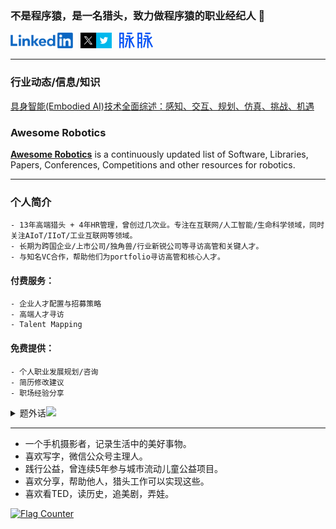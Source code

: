 ### 不是程序猿，是一名猎头，致力做程序猿的职业经纪人 👋


<p> 
  <a href="https://www.linkedin.com/in/chris-pei/" target="_blank">
    <img src="https://github.com/ichris007/ichris007/blob/main/images/linkedin.png" height="25px" alt="Chris Pei" /></a>  
  <a href="https://x.com/007_chris" target="_blank">
    <img src="https://github.com/ichris007/ichris007/blob/main/images/x.png" height="25px" alt="@007_chris"></a>  
  <a href="https://maimai.cn/profile/detail?dstu=30307015" target="_blank">
    <img src="https://github.com/ichris007/ichris007/blob/main/images/maimai.png" alt="裴小科" height="25px"></a>
</p>

---

### 行业动态/信息/知识

[具身智能(Embodied AI)技术全面综述：感知、交互、规划、仿真、挑战、机遇](https://github.com/ichris007/ichris007/blob/main/%E5%85%B7%E8%BA%AB%E6%99%BA%E8%83%BD(Embodied%20AI)%E6%8A%80%E6%9C%AF%E5%85%A8%E9%9D%A2%E7%BB%BC%E8%BF%B0%EF%BC%9A%E6%84%9F%E7%9F%A5%E3%80%81%E4%BA%A4%E4%BA%92%E3%80%81%E8%A7%84%E5%88%92%E3%80%81%E4%BB%BF%E7%9C%9F%E3%80%81%E6%8C%91%E6%88%98%E3%80%81%E6%9C%BA%E9%81%87.md)

### Awesome Robotics

[**Awesome Robotics**](https://github.com/ichris007/Awesome-Robotics) is a continuously updated list of Software, Libraries, Papers, Conferences, Competitions and other resources for robotics.

---

### 个人简介

    - 13年高端猎头 + 4年HR管理，曾创过几次业。专注在互联网/人工智能/生命科学领域，同时关注AIoT/IIoT/工业互联网等领域。
    - 长期为跨国企业/上市公司/独角兽/行业新锐公司等寻访高管和关键人才。
    - 与知名VC合作，帮助他们为portfolio寻访高管和核心人才。


#### 付费服务：

    - 企业人才配置与招募策略
    - 高端人才寻访
    - Talent Mapping

#### 免费提供：

    - 个人职业发展规划/咨询
    - 简历修改建议
    - 职场经验分享

<details>
 <summary>题外话<img src="https://media.giphy.com/media/mGcNjsfWAjY5AEZNw6/giphy.gif" width="50"></summary>

#### 题外话：

    俗话说的好：“除了你的父母，猎头可能是最希望你成功的人”，猎头最大的资源就是人才和人脉网络，帮助你，也是在帮助我自己。

    联系我时，请注明来自Github，你的需求将会被优先对接。期待与你的连结！

#### 关键词

互联网 | AI | 人工智能 | 机器人 | 具身智能 | AIGC | AI制药 | AI生物 | 电商 | 教育 | 本地生活 | 新零售 | 机器学习 | 深度学习 | 强化学习 | 计算机视觉 | 云计算 | 物联网 | 工业互联网 | 智能硬件 | 自动驾驶 | 无人车 | 无人机 | Artificial Intelligence | Robot | Robotics | NLP | Natural Language Processing | Machine Learning | ML | DL | Deep Learning | RL | Reinforcement Learning | Computer Vision | Cloud Computing | IoT | IIoT | Intelligent Hardware | Autonomous Vehicles | Self-driving Automobile | UAV | Drone | 算法 | Algorithm | AML | Python | Drug Discovery | AI Drug |
</details>

---

- 一个手机摄影者，记录生活中的美好事物。
- 喜欢写字，微信公众号主理人。
- 践行公益，曾连续5年参与城市流动儿童公益项目。
- 喜欢分享，帮助他人，猎头工作可以实现这些。
- 喜欢看TED，读历史，追美剧，弄娃。



<a href="http://s05.flagcounter.com/more/AJU"><img src="https://s05.flagcounter.com/count2/AJU/bg_FFFFFF/txt_000000/border_CCCCCC/columns_2/maxflags_10/viewers_0/labels_0/pageviews_1/flags_0/percent_0/" alt="Flag Counter" border="0"></a>

